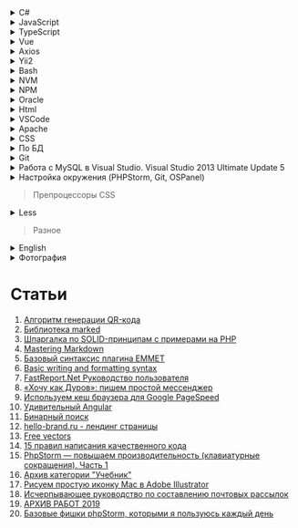 <details>
  <summary>C#</summary>
  
  1. [Состояние сеанса](https://professorweb.ru/my/ASP_NET/base/level5/5_4.php)
  1. [Практическое руководство. Изменение деревьев выражений (C#)](https://docs.microsoft.com/ru-ru/dotnet/csharp/programming-guide/concepts/expression-trees/how-to-modify-expression-trees)
  1. [Миграции модели данных](https://professorweb.ru/my/entity-framework/6/level2/2_11.php)
  1. [Entity Framework rollback and remove bad migration](https://stackoverflow.com/questions/22680446/entity-framework-rollback-and-remove-bad-migration)

  # Библиотеки / сайты

  > Bogus
  1. [Bogus](https://github.com/bchavez/Bogus)
  1. [Creating a .NET Core API](https://dev.to/integerman/creating-a-net-core-api-3n6d)
  1. [Mocking Data with Bogus](https://dev.to/integerman/mocking-data-with-bogus-25ac)

  > Metanit
  1. [Введение в C#](https://metanit.com/sharp/tutorial/1.1.php)
  1. [Web API 2 в ASP.NET](https://metanit.com/sharp/aspnet_webapi/1.1.php)
  1. [Введение в Entity Framework](https://metanit.com/sharp/entityframework/1.1.php)
  1. [Работа с классом Task](https://metanit.com/sharp/tutorial/12.2.php)
  1. [Aсинхронное программирование](https://metanit.com/sharp/tutorial/13.3.php)
</details>

<details>
	<summary>JavaScript</summary>

  1. [Создание и вызов событий](https://developer.mozilla.org/ru/docs/Web/Guide/Events/%D0%A1%D0%BE%D0%B7%D0%B4%D0%B0%D0%BD%D0%B8%D0%B5_%D0%B8_%D0%B2%D1%8B%D0%B7%D0%BE%D0%B2_%D1%81%D0%BE%D0%B1%D1%8B%D1%82%D0%B8%D0%B9)
  1. [Всплытие и перехват](https://learn.javascript.ru/event-bubbling)
  1. [Event.preventDefault()](https://developer.mozilla.org/ru/docs/Web/API/Event/preventDefault)
  1. [Event.stopPropagation()](https://developer.mozilla.org/ru/docs/Web/API/Event/stopPropagation)
  1. [Метод EventTarget.addEventListener()](https://developer.mozilla.org/ru/docs/Web/API/EventTarget/addEventListener)
  1. [WebSocket](https://learn.javascript.ru/websockets)
  1. [Пара двойников](http://jsraccoon.ru/exercise-double)
  1. [3 Ways to clone objects in JavaScript](https://medium.com/better-programming/3-ways-to-clone-objects-in-javascript-f752d148054d)
  1. [Дескрипторы, геттеры и сеттеры свойств](https://learn.javascript.ru/descriptors-getters-setters)
  1. [Революция дата-байндинга с Object.Observe()](https://habr.com/ru/post/225065/)
  1. [Object.prototype.watch()](https://developer.mozilla.org/ru/docs/Web/JavaScript/Reference/Global_Objects/Object/watch)
  1. [Object.observe()](https://developer.mozilla.org/ru/docs/Web/JavaScript/Reference/Global_Objects/Object/observe)
  1. [MutationObserver](https://developer.mozilla.org/ru/docs/Web/API/MutationObserver)

  # Статьи

  1. [Вы не знаете JS (серия книг)](https://github.com/azat-io/you-dont-know-js-ru)
  1. [Джедайские приемы на JavaScript: магические свойства транслятора событий](https://tproger.ru/translations/event-emitter-javascript/)
  1. [Как работает JS: WebSocket и HTTP/2+SSE. Что выбрать?](https://habr.com/ru/company/ruvds/blog/342346/)
  1. [Подборка из 15 лучших JavaScript-фреймворков для фронтенд-разработки](https://tproger.ru/digest/top-javascript-frontend-frameworks/)
  1. [ES6: Интерполяция](http://jsraccoon.ru/es6-interpolation)
  1. [Качаем изображения JavaScript](article2.md)
  1. [Работа с файлами в JavaScript, Часть 2: FileReader](https://xdan.ru/working-with-files-in-javascript-part-2-filereader.html)
  1. [15 советов по написанию самодокументируемого кода (на примере JavaScript)](https://tproger.ru/articles/15-tips-selfdoc-js/)
  1. [Выразительный JavaScript: Модули](https://habr.com/ru/post/243273/)
  1. [jStorage: замена стандартным cookies или как еще хранить данные на стороне клиента](http://csslike.me/jstorage-zamena-standartny-m-cookies-ili-kak-eshhe-hranit-danny-e-na-storone-klienta/)
  1. [Долой callback hell или как работают promises?](https://zserge.wordpress.com/2013/10/17/%D0%B4%D0%BE%D0%BB%D0%BE%D0%B9-callback-hell-%D0%B8%D0%BB%D0%B8-%D0%BA%D0%B0%D0%BA-%D1%80%D0%B0%D0%B1%D0%BE%D1%82%D0%B0%D1%8E%D1%82-promises/)
  1. [Разбираем WTF задачки в JavaScript](https://habr.com/ru/post/479496/)

  # Библиотеки

  > Gulp

  1. [Основы использования Gulp для сборки JavaScript-приложений](https://getinstance.info/articles/tools/introduction-to-gulp/)
  1. [GulpJS — фантастически быстрый сборщик проектов](https://habr.com/ru/post/208890/)
  1. [Gulp-imagemin - оптимизация изображений в Gulp](http://gearmobile.github.io/gulp/gulp-imagemin/)

  > lodash

  1. [Lodash](https://lodash.com/)

  > Node
  1. [Скринкаст по Node.js](https://learn.javascript.ru/screencast/nodejs)
</details>

<details>
	<summary>TypeScript</summary>

  1. [Compiler Options](https://www.typescriptlang.org/docs/handbook/compiler-options.html)
  1. [Руководство Typescript](http://typescript-lang.ru/docs/)
  1. [Введение в TypeScript](https://metanit.com/web/typescript/1.1.php)
  1. [How to think and type in TypeScript](https://areknawo.com/how-to-think-and-type-in-typescript/)

  # tsconfig.json

  ```javascript
  {
    // "compileOnSave": true,
    "compilerOptions": {
      "watch": true,
      /* Basic Options */
      // "incremental": true,                   /* Enable incremental compilation */
      "target": "ES5",                          /* Specify ECMAScript target version: 'ES3' (default), 'ES5', 'ES2015', 'ES2016', 'ES2017', 'ES2018', 'ES2019' or 'ESNEXT'. */
      "module": "es2015",                     /* Specify module code generation: 'none', 'commonjs', 'amd', 'system', 'umd', 'es2015', or 'ESNext'. */
      // "lib": [],                             /* Specify library files to be included in the compilation. */
      // "allowJs": true,                       /* Allow javascript files to be compiled. */
      // "checkJs": true,                       /* Report errors in .js files. */
      // "jsx": "preserve",                     /* Specify JSX code generation: 'preserve', 'react-native', or 'react'. */
      // "declaration": true,                   /* `Generates corresponding '.d.ts' file.` */
      // "declarationMap": true,                /* Generates a sourcemap for each corresponding '.d.ts' file. */
      // "sourceMap": true,                     /* Generates corresponding '.map' file. */
      // "outFile": "./",                       /* Concatenate and emit output to single file. */
      "outDir": "./dist/",                        /* Redirect output structure to the directory. */
      "rootDir": "./src/",                       /* Specify the root directory of input files. Use to control the output directory structure with --outDir. */
      // "composite": true,                     /* Enable project compilation */
      // "tsBuildInfoFile": "./",               /* Specify file to store incremental compilation information */
      "removeComments": true,                /* Do not emit comments to output. */
      // "noEmit": true,                        /* Do not emit outputs. */
      // "importHelpers": true,                 /* Import emit helpers from 'tslib'. */
      // "downlevelIteration": true,            /* Provide full support for iterables in 'for-of', spread, and destructuring when targeting 'ES5' or 'ES3'. */
      // "isolatedModules": true,               /* Transpile each file as a separate module (similar to 'ts.transpileModule'). */

      /* Strict Type-Checking Options */
      "strict": true,                           /* Enable all strict type-checking options. */
      // "noImplicitAny": true,                 /* Raise error on expressions and declarations with an implied 'any' type. */
      // "strictNullChecks": true,              /* Enable strict null checks. */
      // "strictFunctionTypes": true,           /* Enable strict checking of function types. */
      // "strictBindCallApply": true,           /* Enable strict 'bind', 'call', and 'apply' methods on functions. */
      // "strictPropertyInitialization": true,  /* Enable strict checking of property initialization in classes. */
      // "noImplicitThis": true,                /* Raise error on 'this' expressions with an implied 'any' type. */
      "alwaysStrict": true,                  /* Parse in strict mode and emit "use strict" for each source file. */

      /* Additional Checks */
      "noUnusedLocals": true,                /* Report errors on unused locals. */
      "noUnusedParameters": true,            /* Report errors on unused parameters. */
      "noImplicitReturns": true,             /* Report error when not all code paths in function return a value. */
      "noFallthroughCasesInSwitch": true,    /* Report errors for fallthrough cases in switch statement. */

      /* Module Resolution Options */
      // "moduleResolution": "node",            /* Specify module resolution strategy: 'node' (Node.js) or 'classic' (TypeScript pre-1.6). */
      // "baseUrl": "./",                       /* Base directory to resolve non-absolute module names. */
      // "paths": {},                           /* A series of entries which re-map imports to lookup locations relative to the 'baseUrl'. */
      // "rootDirs": [],                        /* List of root folders whose combined content represents the structure of the project at runtime. */
      // "typeRoots": [],                       /* List of folders to include type definitions from. */
      // "types": [],                           /* Type declaration files to be included in compilation. */
      // "allowSyntheticDefaultImports": true,  /* Allow default imports from modules with no default export. This does not affect code emit, just typechecking. */
      "esModuleInterop": true,                  /* Enables emit interoperability between CommonJS and ES Modules via creation of namespace objects for all imports. Implies 'allowSyntheticDefaultImports'. */
      // "preserveSymlinks": true,              /* Do not resolve the real path of symlinks. */
      // "allowUmdGlobalAccess": true,          /* Allow accessing UMD globals from modules. */

      /* Source Map Options */
      // "sourceRoot": "",                      /* Specify the location where debugger should locate TypeScript files instead of source locations. */
      // "mapRoot": "",                         /* Specify the location where debugger should locate map files instead of generated locations. */
      // "inlineSourceMap": true,               /* Emit a single file with source maps instead of having a separate file. */
      // "inlineSources": true,                 /* Emit the source alongside the sourcemaps within a single file; requires '--inlineSourceMap' or '--sourceMap' to be set. */

      /* Experimental Options */
      // "experimentalDecorators": true,        /* Enables experimental support for ES7 decorators. */
      // "emitDecoratorMetadata": true,         /* Enables experimental support for emitting type metadata for decorators. */

      /* Advanced Options */
      "forceConsistentCasingInFileNames": true  /* Disallow inconsistently-cased references to the same file. */
    }
  }
  ```
</details>

<details>
	<summary>Vue</summary>

  1. [Официальное руководство](https://ru.vuejs.org/index.html)
  1. [Форум по Vue](https://forum.vuejs.org/)
      * [Чат с помощью](https://gitter.im/vuejs/vue)
  1. [Канал Эрика на Youtube](https://www.youtube.com/channel/UCshZ3rdoCLjDYuTR_RBubzw)
      * [Исходный код примеров для книги Эрика](https://www.manning.com/books/vue-js-in-action)
      * [Код отдельных глав на Git'e Эрика](https://github.com/ErikCH/VuejsInActionCode)
  1. [Основы Vue.js](https://metanit.com/web/vuejs/1.1.php)
  1. [TableComponent.vue](https://github.com/spatie/vue-table-component/blob/master/src/components/TableComponent.vue)
  1. [Список псевдонимов клавиш в Vue](https://vuejs.org/v2/guide/events.html#Key-Modifiers)
  1. [Таблица с кодами клавшим](https://css-tricks.com/snippets/javascript/javascript-keycodes/#article-header-id-1)
  1. [Фильтры](https://vuejs.org/v2/api/#filters)
      * [Filters](https://vuejs.org/v2/guide/filters.html)
</details>

<details>
	<summary>Axios</summary>

  1. [Используем Axios для доступа к API](https://ru.vuejs.org/v2/cookbook/using-axios-to-consume-apis.html)
  1. [axios](https://github.com/axios/axios)
</details>

<details>
	<summary>Yii2</summary>

  1. [Ресурсы](https://github.com/yiisoft/yii2/blob/master/docs/guide-ru/structure-assets.md#%D0%A0%D0%B5%D1%81%D1%83%D1%80%D1%81%D1%8B)
  1. [Правила валидации форм в Yii 2.x](http://www.webapplex.ru/pravila-validaczii-form-v-yii-2.x)
  1. [Yii 2.0.11](https://habr.com/ru/post/320906/)
  1. [Что такое Yii?](http://stuff.cebe.cc/yii2docs-ru/guide-intro-yii.html)
  1. [Русскоязычное сообщество Yii](https://yiiframework.ru/)
  1. [Логирование](http://stuff.cebe.cc/yii2docs-ru/guide-runtime-logging.html)
  1. [Виджет Breadcrumbs (хлебные крошки) на Yii 2.x](http://www.webapplex.ru/vizdzhet-breadcrumbs-(xlebnyie-kroshki)-na-yii-2.x)
  1. [Карта сайта Yii2 для поисковых систем.](https://klisl.com/sitemap_yii2.html)
  1. [Урок 8: Кэширование в Yii2](https://deone.ru/211/)

  # Библиотеки

  > owl.carousel

  1. [owl.carousel.js](https://owlcarousel2.github.io/OwlCarousel2/docs/api-options.html)
</details>

<details>
	<summary>Bash</summary>

  1. [Bash-скрипты: начало](https://habr.com/ru/company/ruvds/blog/325522/)
  1. [How to Use sed to Find and Replace String in Files](https://linuxize.com/post/how-to-use-sed-to-find-and-replace-string-in-files/)
  1. [Developing in WSL](https://code.visualstudio.com/docs/remote/wsl)
  1. [Bash Debug](https://marketplace.visualstudio.com/items?itemName=rogalmic.bash-debug)
  1. [Как запустить файл .sh или Shell скрипт в Windows 10](https://itsecforu.ru/2019/07/15/%F0%9F%94%A9-%D0%BA%D0%B0%D0%BA-%D0%B7%D0%B0%D0%BF%D1%83%D1%81%D1%82%D0%B8%D1%82%D1%8C-%D1%84%D0%B0%D0%B9%D0%BB-sh-%D0%B8%D0%BB%D0%B8-shell-%D1%81%D0%BA%D1%80%D0%B8%D0%BF%D1%82-%D0%B2-windows-10/)
</details>

<details>
	<summary>NVM</summary>

  1. [Туториал по Node Version Manager (NVM)](https://ua-blog.com/%D1%82%D1%83%D1%82%D0%BE%D1%80%D0%B8%D0%B0%D0%BB-%D0%BF%D0%BE-node-version-manager-nvm/)
  1. [Node Version Manager](https://github.com/nvm-sh/nvm)
  1. [nvm-windows](https://github.com/coreybutler/nvm-windows/releases)
</details>

<details>
	<summary>NPM</summary>

  1. [Шпаргалка по пакетному менеджеру NPM](https://habr.com/ru/post/133363/)
  1. [Почему npm-скрипты?](http://prgssr.ru/development/pochemu-npm-skripty.html)
</details>

<details>
	<summary>Oracle</summary>

  1. [Оптимизация обработки запросов в Oracle](https://oracle-patches.com/oracle/tuning/3106-%D0%BE%D0%BF%D1%82%D0%B8%D0%BC%D0%B8%D0%B7%D0%B0%D1%86%D0%B8%D1%8F-%D0%BE%D0%B1%D1%80%D0%B0%D0%B1%D0%BE%D1%82%D0%BA%D0%B8-%D0%B7%D0%B0%D0%BF%D1%80%D0%BE%D1%81%D0%BE%D0%B2-%D0%B2-oracle)
  1. [Опыт и рекомендации по оптимизации SQL-запросов](http://www.fors.ru/upload/magazine/07/http_text/russia_mihjeichev_plan_recomendations.html)
  1. [Двадцать пять заповедей SQL](http://www.nsc.ru/win/docs/db/sql/sql25.htm)
  1. [Индексы Oracle](https://oracle-dba.ru/docs/architecture/indexes/)
  1. [Индексы](http://oracledb.ru/sql/ddl-i-obekty-sxemy/indeksy.html)
  1. [Список наиболее часто используемых системных таблиц Oracle](http://j2w.blogspot.com/2008/11/oracle.html)
  1. [Разбираем XML средствами Oracle database](https://habr.com/ru/post/129018/)
  1. [Аналитические функции Oracle PL/SQL](https://oracleplsql.ru/analytic.html)
</details>

<details>
	<summary>Html</summary>

  1. [Особенности загрузки файлов на HTML5](https://habr.com/ru/post/154097/)
  1. [FileSystem API&File API: разбираемся и используем](https://habr.com/ru/post/112286/)
  1. [HTML-формы. Взгляд бэкенд-разработчика](https://habr.com/ru/post/236837/)
</details>

<details>
	<summary>VSCode</summary>

  1. [Visual Studio Code. Настройка и применение. Часть 1](https://medium.com/@p1t1ch/visual-studio-code-%D0%BD%D0%B0%D1%81%D1%82%D1%80%D0%BE%D0%B9%D0%BA%D0%B0-%D0%B8-%D0%BF%D1%80%D0%B8%D0%BC%D0%B5%D0%BD%D0%B5%D0%BD%D0%B8%D0%B5-%D1%87%D0%B0%D1%81%D1%82%D1%8C-1-7f1a26806522)
  1. [Горячие клавиши Visual Studio Code](https://nikomedvedev.ru/other/vscodeshortcuts/hotkeys.html)
  1. [Как настроить расширение Debugger for Chrome для Visual Studio Code](https://techrocks.ru/2019/05/14/debugger-for-chrome-in-vs-code/)
</details>

<details>
	<summary>Apache</summary>

  1. [Настройка кэширования через файл .htaccess](https://www.netangels.ru/support/hosting-old/htaccess-cache/)
</details>

<details>
	<summary>CSS</summary>

  1. [Полное руководство по CSS Grid](https://tuhub.ru/posts/css-grid-complete-guide)
  1. [Иконочный шрифт Ionicons](https://ionicons.com/)
  1. [Шрифт Даниэль Карлмац](https://www.google.ru/search?q=%D0%94%D0%B0%D0%BD%D0%B8%D1%8D%D0%BB%D1%8C+%D0%9A%D0%B0%D1%80%D0%BB%D0%BC%D0%B0%D1%82%D1%86&newwindow=1&source=lnms&tbm=isch&sa=X&ved=0ahUKEwjWhfv2wPDaAhXhApoKHd_aClYQ_AUICigB&biw=1920&bih=989)
  1. [How to Center an Absolutely Positioned Element Using CSS](https://www.sitepoint.com/css-center-position-absolute-div/)
  1. [ИЗУЧАЕМ CSS-ПОЗИЦИОНИРОВАНИЕ ЗА 10 ШАГОВ](http://dreamhelg.ru/2011/02/css-position-in-10-steps/)
  1. [30 CSS-фреймворков для адаптивного веб-дизайна](https://habr.com/ru/post/156747/)
</details>

<details>
	<summary>По БД</summary>

  1. [Как работает реляционная БД](https://habr.com/ru/company/mailru/blog/266811/)
  2. [Обзор типов индексов Oracle, MySQL, PostgreSQL, MS SQL](https://habr.com/ru/post/102785/)
  1. [Обход дерева в MySQL через пределы](article3.md)
</details>

<details>
	<summary>Git</summary>

  1. [Есть ли отличие в командах rm --cached и reset HEAD?](https://toster.ru/q/452518)
  2. [Book](https://git-scm.com/book/ru/v2)
  3. [Как в Git удалить файлы из индекса, не удаляя их в рабочей директории](https://webhamster.ru/mytetrashare/index/mtb0/1518440234z6ace7z0ae)
</details>

<details>
	<summary>Работа с MySQL в Visual Studio. Visual Studio 2013 Ultimate Update 5</summary>

  1. [Работа с MySQL в Visual Studio. Visual Studio 2013 Ultimate Update 5](article1.md)
</details>

<details>
	<summary>Настройка окружения (PHPStorm, Git, OSPanel)</summary>

  1. [Настройка окружения (PHPStorm, Git, OSPanel)](article4.md)
</details>

> Препроцессоры CSS

<details>
	<summary>Less</summary>

  1. [Путеводитель для новичков по CSS-препроцессору Less!](https://mrmlnc.gitbooks.io/less-guidebook-for-beginners/content/chapter_3/variable-interpolation.html)
</details>


> Разное

<details>
	<summary>English</summary>

  1. [Глаголы will и shall в английском языке](https://catchenglish.ru/grammatika/shall-i-will.html)
  1. [5 простых правил порядка слов в английском](https://skyeng.ru/articles/5-prostyh-pravil-poryadka-slov-v-anglijskom)
  1. [Порядок слов в английском языке: правила построения предложений](https://engblog.ru/construction-of-sentences)
  1. [Разница между Past Simple и Past Continuous](https://www.start2study.ru/english-grammar/past-simple-past-continuous/)
  1. [Present Simple vs Present Continuous – правила и отличия](https://obrazovaka.ru/english/present-simple-vs-present-continuous-pravila.html)
  1. [Все времена глагола в английском языке](https://skyeng.ru/articles/vse-vremena-glagola-v-anglijskom-yazyke)
  1. [Модальные глаголы](https://www.native-english.ru/grammar/modal-verbs)
</details>

<details>
	<summary>Фотография</summary>

  1. [ELENA SHUMILOVA](https://elenashumilova.smugmug.com/)
</details>

<!-- <details>
	<summary></summary>
</details> -->

<!-- # Кучи -->

<!-- 1. [C#](article10) -->
<!-- 1. [JavaScript](article9.md) -->
<!-- 1. [TypeScript](article16.md) -->
<!-- 1. [Vue](article13.md) -->
<!-- 1. [Axios](article17.md) -->
<!-- 1. [Yii2](article11.md) -->
<!-- 1. [Oracle](article5.md) -->
<!-- 1. [Html](article15.md) -->
<!-- 1. [VSCode](article18.md) -->
<!-- 1. [Apache](article12.md) -->
<!-- 1. [CSS](article19.md) -->
<!-- 1. [По БД](article6.md) -->
<!-- 1. [Git](article7.md) -->
<!-- 1. [English](article8.md) -->
<!-- 1. [Работа с MySQL в Visual Studio. Visual Studio 2013 Ultimate Update 5](article1.md) -->
<!-- 1. [Настройка окружения (PHPStorm, Git, OSPanel)](article4.md) -->
<!-- 1. [Фотография](article14.md) -->

# Статьи

1. [Алгоритм генерации QR-кода](https://habr.com/ru/post/172525/)
1. [Библиотека marked](https://github.com/markedjs/marked)
1. [Шпаргалка по SOLID-принципам с примерами на PHP](https://habr.com/ru/post/208442/)
1. [Mastering Markdown](https://guides.github.com/features/mastering-markdown/)
1. [Базовый синтаксис плагина EMMET](https://dwstroy.ru/stail/plaginy-rasshireniya/emmet-shpargalka/)
1. [Basic writing and formatting syntax](https://help.github.com/en/github/writing-on-github/basic-writing-and-formatting-syntax#quoting-text)
1. [FastReport.Net Руководство пользователя](https://www.fastreport.ru/public_download/FRNetUserManual-ru.pdf)
1. [«Хочу как Дуров»: пишем простой мессенджер](https://tproger.ru/translations/building-messenger/?utm_source=grf-eng&utm_medium=partner&utm_campaign=giraff.io)
1. [Используем кеш браузера для Google PageSpeed](http://vasilenko.info/pagespeed-cache/)
1. [Удивительный Angular](https://habr.com/ru/post/348818/)
1. [Бинарный поиск](https://prog-cpp.ru/search-binary/)
1. [hello-brand.ru - лендинг страницы](https://hello-brand.ru/)
1. [Free vectors](https://all-free-download.com/)
1. [15 правил написания качественного кода](https://tproger.ru/translations/15-rules-for-writing-quality-code/)
1. [PhpStorm — повышаем производительность (клавиатурные сокращения). Часть 1](https://habr.com/ru/post/212077/)
1. [Архив категории "Учебник"](https://softwaremaniacs.org/blog/category/primer/)
1. [Рисуем простую иконку Mac в Adobe Illustrator](http://www.interface.ru/home.asp?artId=36070)
1. [Исчерпывающее руководство по составлению почтовых рассылок](https://habr.com/ru/post/227229/)
1. [АРХИВ РАБОТ 2019](https://sawtech.ru/work/)
1. [Базовые фишки phpStorm, которыми я пользуюсь каждый день](http://zhurov.me/blog/phpstorm-base-features.html)